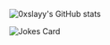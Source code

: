 ![0xslayy's GitHub stats](https://github-readme-stats.vercel.app/api?username=0xslayy&show_icons=true&theme=synthwave)
<!-- Markdown -->

![Jokes Card](https://readme-jokes.vercel.app/api)

